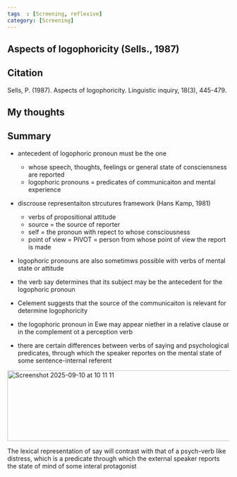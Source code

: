 ```yaml
---
tags  : [Screening, reflexive]
category: [Screening]
---
```

## Aspects of logophoricity (Sells., 1987)

## Citation 
Sells, P. (1987). Aspects of logophoricity. Linguistic inquiry, 18(3), 445-479.

## My thoughts

## Summary 

- antecedent of logophoric pronoun must be the one
  - whose speech, thoughts, feelings or general state of consciensness are reported
  - logophoric pronouns = predicates of communicaiton and mental experience
 
- discrouse representaiton strcutures framework (Hans Kamp, 1981)
  - verbs of propositional attitude
  - source = the source of reporter
  - self = the pronoun with repect to whose consciousness
  - point of view = PIVOT = person from whose point of view the report is made
 
- logophoric pronouns are also sometimws possible with verbs of mental state or attitude


- the verb say determines that its subject may be the antecedent for the logophoric pronoun

- Celement suggests that the source of the communicaiton is relevant for determine logophoricity

- the logophoric pronoun in Ewe may appear niether in a relative clause or in the complement ot a perception verb

- there are certain differences between verbs of saying and psychological predicates, through which the speaker reportes on the mental state of some sentence-internal referent 

<img width="515" height="160" alt="Screenshot 2025-09-10 at 10 11 11" src="https://github.com/user-attachments/assets/d8af2c72-2588-48f1-81df-7576633bcd40" />

The lexical representation of say will contrast with that of a psych-verb like distress, which is a predicate through which the external speaker reports the state of mind of some interal protagonist 

